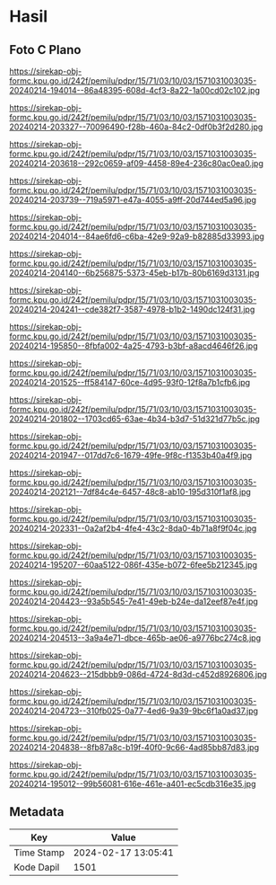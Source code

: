 # Hasil

## Foto C Plano

https://sirekap-obj-formc.kpu.go.id/242f/pemilu/pdpr/15/71/03/10/03/1571031003035-20240214-194014--86a48395-608d-4cf3-8a22-1a00cd02c102.jpg

https://sirekap-obj-formc.kpu.go.id/242f/pemilu/pdpr/15/71/03/10/03/1571031003035-20240214-203327--70096490-f28b-460a-84c2-0df0b3f2d280.jpg

https://sirekap-obj-formc.kpu.go.id/242f/pemilu/pdpr/15/71/03/10/03/1571031003035-20240214-203618--292c0659-af09-4458-89e4-236c80ac0ea0.jpg

https://sirekap-obj-formc.kpu.go.id/242f/pemilu/pdpr/15/71/03/10/03/1571031003035-20240214-203739--719a5971-e47a-4055-a9ff-20d744ed5a96.jpg

https://sirekap-obj-formc.kpu.go.id/242f/pemilu/pdpr/15/71/03/10/03/1571031003035-20240214-204014--84ae6fd6-c6ba-42e9-92a9-b82885d33993.jpg

https://sirekap-obj-formc.kpu.go.id/242f/pemilu/pdpr/15/71/03/10/03/1571031003035-20240214-204140--6b256875-5373-45eb-b17b-80b6169d3131.jpg

https://sirekap-obj-formc.kpu.go.id/242f/pemilu/pdpr/15/71/03/10/03/1571031003035-20240214-204241--cde382f7-3587-4978-b1b2-1490dc124f31.jpg

https://sirekap-obj-formc.kpu.go.id/242f/pemilu/pdpr/15/71/03/10/03/1571031003035-20240214-195850--8fbfa002-4a25-4793-b3bf-a8acd4646f26.jpg

https://sirekap-obj-formc.kpu.go.id/242f/pemilu/pdpr/15/71/03/10/03/1571031003035-20240214-201525--ff584147-60ce-4d95-93f0-12f8a7b1cfb6.jpg

https://sirekap-obj-formc.kpu.go.id/242f/pemilu/pdpr/15/71/03/10/03/1571031003035-20240214-201802--1703cd65-63ae-4b34-b3d7-51d321d77b5c.jpg

https://sirekap-obj-formc.kpu.go.id/242f/pemilu/pdpr/15/71/03/10/03/1571031003035-20240214-201947--017dd7c6-1679-49fe-9f8c-f1353b40a4f9.jpg

https://sirekap-obj-formc.kpu.go.id/242f/pemilu/pdpr/15/71/03/10/03/1571031003035-20240214-202121--7df84c4e-6457-48c8-ab10-195d310f1af8.jpg

https://sirekap-obj-formc.kpu.go.id/242f/pemilu/pdpr/15/71/03/10/03/1571031003035-20240214-202331--0a2af2b4-4fe4-43c2-8da0-4b71a8f9f04c.jpg

https://sirekap-obj-formc.kpu.go.id/242f/pemilu/pdpr/15/71/03/10/03/1571031003035-20240214-195207--60aa5122-086f-435e-b072-6fee5b212345.jpg

https://sirekap-obj-formc.kpu.go.id/242f/pemilu/pdpr/15/71/03/10/03/1571031003035-20240214-204423--93a5b545-7e41-49eb-b24e-da12eef87e4f.jpg

https://sirekap-obj-formc.kpu.go.id/242f/pemilu/pdpr/15/71/03/10/03/1571031003035-20240214-204513--3a9a4e71-dbce-465b-ae06-a9776bc274c8.jpg

https://sirekap-obj-formc.kpu.go.id/242f/pemilu/pdpr/15/71/03/10/03/1571031003035-20240214-204623--215dbbb9-086d-4724-8d3d-c452d8926806.jpg

https://sirekap-obj-formc.kpu.go.id/242f/pemilu/pdpr/15/71/03/10/03/1571031003035-20240214-204723--310fb025-0a77-4ed6-9a39-9bc6f1a0ad37.jpg

https://sirekap-obj-formc.kpu.go.id/242f/pemilu/pdpr/15/71/03/10/03/1571031003035-20240214-204838--8fb87a8c-b19f-40f0-9c66-4ad85bb87d83.jpg

https://sirekap-obj-formc.kpu.go.id/242f/pemilu/pdpr/15/71/03/10/03/1571031003035-20240214-195012--99b56081-616e-461e-a401-ec5cdb316e35.jpg


## Metadata

| Key        | Value               |
| ---------- | ------------------- |
| Time Stamp | 2024-02-17 13:05:41 |
| Kode Dapil | 1501                |



